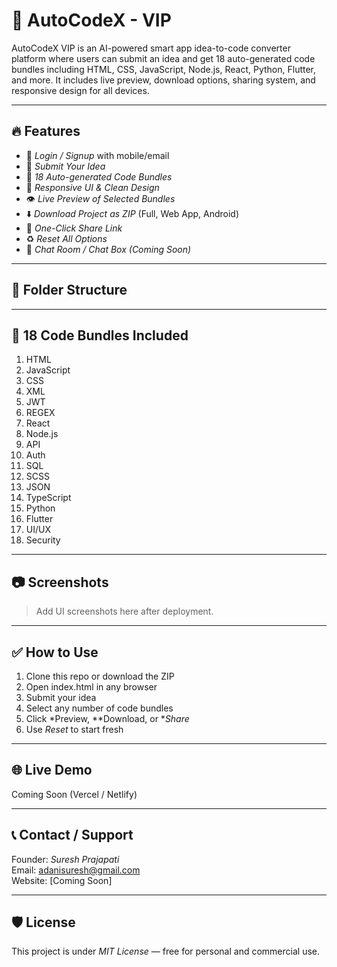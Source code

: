 # 🚀 AutoCodeX - VIP

AutoCodeX VIP is an AI-powered smart app idea-to-code converter platform where users can submit an idea and get 18 auto-generated code bundles including HTML, CSS, JavaScript, Node.js, React, Python, Flutter, and more. It includes live preview, download options, sharing system, and responsive design for all devices.

---

## 🔥 Features

- 🔐 *Login / Signup* with mobile/email
- 🧠 *Submit Your Idea*
- 🧩 *18 Auto-generated Code Bundles*
- 🎨 *Responsive UI & Clean Design*
- 👁 *Live Preview of Selected Bundles*
- ⬇️ *Download Project as ZIP* (Full, Web App, Android)
- 🔗 *One-Click Share Link*
- ♻️ *Reset All Options*
- 💬 *Chat Room / Chat Box (Coming Soon)*

---

## 📁 Folder Structure
---

## 🧱 18 Code Bundles Included

1. HTML  
2. JavaScript  
3. CSS  
4. XML  
5. JWT  
6. REGEX  
7. React  
8. Node.js  
9. API  
10. Auth  
11. SQL  
12. SCSS  
13. JSON  
14. TypeScript  
15. Python  
16. Flutter  
17. UI/UX  
18. Security  

---

## 📷 Screenshots

> Add UI screenshots here after deployment.

---

## ✅ How to Use

1. Clone this repo or download the ZIP  
2. Open index.html in any browser  
3. Submit your idea  
4. Select any number of code bundles  
5. Click *Preview, **Download, or **Share*  
6. Use *Reset* to start fresh

---

## 🌐 Live Demo

Coming Soon (Vercel / Netlify)

---

## 📞 Contact / Support

Founder: *Suresh Prajapati*  
Email: adanisuresh@gmail.com  
Website: [Coming Soon]

---

## 🛡 License

This project is under *MIT License* — free for personal and commercial use.
